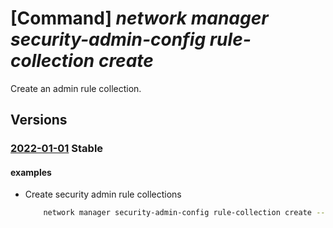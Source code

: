 # [Command] _network manager security-admin-config rule-collection create_

Create an admin rule collection.

## Versions

### [2022-01-01](/Resources/mgmt-plane/L3N1YnNjcmlwdGlvbnMve30vcmVzb3VyY2Vncm91cHMve30vcHJvdmlkZXJzL21pY3Jvc29mdC5uZXR3b3JrL25ldHdvcmttYW5hZ2Vycy97fS9zZWN1cml0eWFkbWluY29uZmlndXJhdGlvbnMve30vcnVsZWNvbGxlY3Rpb25zL3t9/2022-01-01.xml) **Stable**

<!-- mgmt-plane /subscriptions/{}/resourcegroups/{}/providers/microsoft.network/networkmanagers/{}/securityadminconfigurations/{}/rulecollections/{} 2022-01-01 -->

#### examples

- Create security admin rule collections
    ```bash
        network manager security-admin-config rule-collection create --configuration-name "myTestSecurityConfig" --network-manager-name "testNetworkManager"  -g "rg1" --rule-collection-name "myTestCollection" --description "A sample description" --applies-to-groups network-group-id="/subscriptions/sub_id/resourceGroups/rgid/providers/Microsoft.Network/networkManagers/TestNetworkManager/networkGroups/TestNetworkGroup"
    ```
